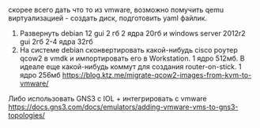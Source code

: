 скорее всего дать что то из vmware, возможно помучить qemu виртуализацией - создать диск, подготовить yaml файлик. 
1. Развернуть debian 12 gui 2 гб 2 ядра 20гб и windows server 2012r2 gui 2гб 2-4 ядра 32гб
2. На системе debian cконвертировать какой-нибудь cisco роутер qcow2 в vmdk и импортировать его в Workstation. 1 ядро 512мб. В идеале еще какой-нибудь коммут для создания router-on-stick. 1 ядро 256мб
https://blog.ktz.me/migrate-qcow2-images-from-kvm-to-vmware/

Либо использовать GNS3 с IOL + интегрировать с vmware
https://docs.gns3.com/docs/emulators/adding-vmware-vms-to-gns3-topologies/
